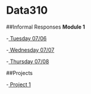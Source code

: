 # Data310

##Informal Responses
**Module 1**

-[ Tuesday 07/06](week1.md)

-[ Wednesday 07/07](wedw1.md)

-[ Thursday 07/08](https://tyeatts75.github.io/Data310/thurs1.html)

##Projects

-[ Project 1](Project1.md)